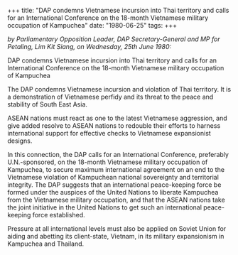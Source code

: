 +++ 
title: "DAP condemns Vietnamese incursion into Thai territory and calls for an International Conference on the 18-month Vietnamese military occupation of Kampuchea"
date: "1980-06-25"
tags:
+++

_by Parliamentary Opposition Leader, DAP Secretary-General and MP for Petaling, Lim Kit Siang, on Wednesday, 25th June 1980:_

DAP condemns Vietnamese incursion into Thai territory and calls for an International Conference on the 18-month Vietnamese military occupation of Kampuchea

The DAP condemns Vietnamese incursion and violation of Thai territory. It is a demonstration of Vietnamese perfidy and its threat to the peace and stability of South East Asia.</u>

ASEAN nations must react as one to the latest Vietnamese aggression, and give added resolve to ASEAN nations to redouble their efforts to harness international support for effective checks to Vietnamese expansionist designs.

In this connection, the DAP calls for an International Conference, preferably U.N.-sponsored, on the 18-month Vietnamese military occupation of Kampuchea, to secure maximum international agreement on an end to the Vietnamese violation of Kampuchean national sovereignty and territorial integrity. The DAP suggests that an international peace-keeping force be formed under the auspices of the United Nations to liberate Kampuchea from the Vietnamese military occupation, and that the ASEAN nations take the joint initiative in the United Nations to get such an international peace-keeping force established.

Pressure at all international levels must also be applied on Soviet Union for aiding and abetting its client-state, Vietnam, in its military expansionism in Kampuchea and Thailand.
 
